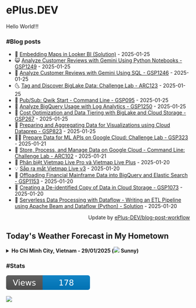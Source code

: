 # ePlus.DEV

Hello World!!!

### #Blog posts

- 🧰 [Embedding Maps in Looker BI &lpar;Solution&rpar;](https://eplus.dev/embedding-maps-in-looker-bi-solution) - 2025-01-25 
- 😺 [Analyze Customer Reviews with Gemini Using Python Notebooks - GSP1249](https://eplus.dev/analyze-customer-reviews-with-gemini-using-python-notebooks-gsp1249) - 2025-01-25 
- 🗽 [Analyze Customer Reviews with Gemini Using SQL - GSP1246](https://eplus.dev/analyze-customer-reviews-with-gemini-using-sql-gsp1246) - 2025-01-25 
- 🌜 [Tag and Discover BigLake Data: Challenge Lab - ARC123](https://eplus.dev/tag-and-discover-biglake-data-challenge-lab-arc123) - 2025-01-25 
- 📝 [Pub/Sub: Qwik Start - Command Line - GSP095](https://eplus.dev/pubsub-qwik-start-command-line-gsp095) - 2025-01-25 
- 🚀 [Analyze BigQuery Usage with Log Analytics - GSP1250](https://eplus.dev/analyze-bigquery-usage-with-log-analytics-gsp1250) - 2025-01-25 
- 💼 [Cost Optimization and Data Tiering with BigLake and Cloud Storage - GSP267](https://eplus.dev/cost-optimization-and-data-tiering-with-biglake-and-cloud-storage-gsp267) - 2025-01-25 
- 🦣 [Preparing and Aggregating Data for Visualizations using Cloud Dataprep - GSP823](https://eplus.dev/preparing-and-aggregating-data-for-visualizations-using-cloud-dataprep-gsp823) - 2025-01-25 
- 👨‍🏫 [Prepare Data for ML APIs on Google Cloud: Challenge Lab - GSP323](https://eplus.dev/prepare-data-for-ml-apis-on-google-cloud-challenge-lab-gsp323) - 2025-01-21 
- 🔭 [Store, Process, and Manage Data on Google Cloud - Command Line: Challenge Lab - ARC102](https://eplus.dev/store-process-and-manage-data-on-google-cloud-command-line-challenge-lab-arc102) - 2025-01-21 
- 🤡 [Phân biệt Vietmap Live Pro và Vietmap Live Plus](https://eplus.dev/phan-biet-vietmap-live-pro-va-vietmap-live-plus) - 2025-01-20 
- 💡 [Sắp ra mắt Vietmap Live v3](https://eplus.dev/sap-ra-mat-vietmap-live-v3) - 2025-01-20 
- 🦣 [Offloading Financial Mainframe Data into BigQuery and Elastic Search - GSP1153](https://eplus.dev/offloading-financial-mainframe-data-into-bigquery-and-elastic-search-gsp1153) - 2025-01-20 
- 💪 [Creating a De-identified Copy of Data in Cloud Storage - GSP1073](https://eplus.dev/creating-a-de-identified-copy-of-data-in-cloud-storage-gsp1073) - 2025-01-20 
- 🤡 [Serverless Data Processing with Dataflow - Writing an ETL Pipeline using Apache Beam and Dataflow &lpar;Python&rpar; - Solution](https://eplus.dev/serverless-data-processing-with-dataflow-writing-an-etl-pipeline-using-apache-beam-and-dataflow-python-solution) - 2025-01-20 


<div align="right">
    Update by <a target="_blank" href="https://github.com/ePlus-DEV/blog-post-workflow">ePlus-DEV/blog-post-workflow</a>
</div>


## Today's Weather Forecast in My Hometown



<details>
    <summary><b>Ho Chi Minh City, Vietnam - 29/01/2025 (<img src="https://cdn.weatherapi.com/weather/64x64/day/113.png" width="25" /> Sunny)</b>
    </summary>

    
<table>
    <tr>
        <th>Hour</th>
        <td>00:00</td><td>01:00</td><td>02:00</td><td>03:00</td><td>04:00</td><td>05:00</td><td>06:00</td><td>07:00</td><td>08:00</td><td>09:00</td><td>10:00</td><td>11:00</td><td>12:00</td><td>13:00</td><td>14:00</td><td>15:00</td><td>16:00</td><td>17:00</td><td>18:00</td><td>19:00</td><td>20:00</td><td>21:00</td><td>22:00</td><td>23:00</td>
    </tr>
    <tr>
        <th>Weather</th>
        <td><img src="https://cdn.weatherapi.com/weather/64x64/night/113.png"></img></td><td><img src="https://cdn.weatherapi.com/weather/64x64/night/113.png"></img></td><td><img src="https://cdn.weatherapi.com/weather/64x64/night/113.png"></img></td><td><img src="https://cdn.weatherapi.com/weather/64x64/night/113.png"></img></td><td><img src="https://cdn.weatherapi.com/weather/64x64/night/113.png"></img></td><td><img src="https://cdn.weatherapi.com/weather/64x64/night/113.png"></img></td><td><img src="https://cdn.weatherapi.com/weather/64x64/night/113.png"></img></td><td><img src="https://cdn.weatherapi.com/weather/64x64/day/113.png"></img></td><td><img src="https://cdn.weatherapi.com/weather/64x64/day/113.png"></img></td><td><img src="https://cdn.weatherapi.com/weather/64x64/day/113.png"></img></td><td><img src="https://cdn.weatherapi.com/weather/64x64/day/113.png"></img></td><td><img src="https://cdn.weatherapi.com/weather/64x64/day/113.png"></img></td><td><img src="https://cdn.weatherapi.com/weather/64x64/day/113.png"></img></td><td><img src="https://cdn.weatherapi.com/weather/64x64/day/113.png"></img></td><td><img src="https://cdn.weatherapi.com/weather/64x64/day/113.png"></img></td><td><img src="https://cdn.weatherapi.com/weather/64x64/day/113.png"></img></td><td><img src="https://cdn.weatherapi.com/weather/64x64/day/113.png"></img></td><td><img src="https://cdn.weatherapi.com/weather/64x64/day/113.png"></img></td><td><img src="https://cdn.weatherapi.com/weather/64x64/night/113.png"></img></td><td><img src="https://cdn.weatherapi.com/weather/64x64/night/113.png"></img></td><td><img src="https://cdn.weatherapi.com/weather/64x64/night/113.png"></img></td><td><img src="https://cdn.weatherapi.com/weather/64x64/night/113.png"></img></td><td><img src="https://cdn.weatherapi.com/weather/64x64/night/113.png"></img></td><td><img src="https://cdn.weatherapi.com/weather/64x64/night/113.png"></img></td>
    </tr>
    <tr>
        <th>Condition</th>
        <td width="200px">Clear </td><td width="200px">Clear </td><td width="200px">Clear </td><td width="200px">Clear </td><td width="200px">Clear </td><td width="200px">Clear </td><td width="200px">Clear </td><td width="200px">Sunny</td><td width="200px">Sunny</td><td width="200px">Sunny</td><td width="200px">Sunny</td><td width="200px">Sunny</td><td width="200px">Sunny</td><td width="200px">Sunny</td><td width="200px">Sunny</td><td width="200px">Sunny</td><td width="200px">Sunny</td><td width="200px">Sunny</td><td width="200px">Clear </td><td width="200px">Clear </td><td width="200px">Clear </td><td width="200px">Clear</td><td width="200px">Clear </td><td width="200px">Clear </td>
    </tr>
    <tr>
        <th>Temperature</th>
        <td>23.5 °C</td><td>23.1 °C</td><td>22.6 °C</td><td>21.8 °C</td><td>21 °C</td><td>20.2 °C</td><td>19.7 °C</td><td>20 °C</td><td>21.7 °C</td><td>23.9 °C</td><td>25.9 °C</td><td>28.1 °C</td><td>29.8 °C</td><td>31 °C</td><td>31.8 °C</td><td>31.9 °C</td><td>31.2 °C</td><td>29.5 °C</td><td>25.6 °C</td><td>23.9 °C</td><td>23.8 °C</td><td>25 °C</td><td>23.3 °C</td><td>23.1 °C</td>
    </tr>
    <tr>
        <th>Wind</th>
        <td>5.4 kph</td><td>6.5 kph</td><td>8.6 kph</td><td>9.7 kph</td><td>10.4 kph</td><td>8.6 kph</td><td>9 kph</td><td>8.3 kph</td><td>8.6 kph</td><td>7.9 kph</td><td>6.5 kph</td><td>4.7 kph</td><td>2.2 kph</td><td>1.1 kph</td><td>1.1 kph</td><td>3.2 kph</td><td>8.3 kph</td><td>15.5 kph</td><td>20.5 kph</td><td>19.8 kph</td><td>15.1 kph</td><td>11.5 kph</td><td>6.5 kph</td><td>2.2 kph</td>
    </tr>
</table>


<div align="right">
    Updated at: 2025-01-29T14:55:48Z - by <a target="_blank"
        href="https://github.com/ePlus-DEV/weather-forecast">ePlus-DEV/weather-forecast</a>
</div>
</details>


### #Stats

[![Image of counter](https://github.com/ePlus-DEV/view-counter/blob/main/svg/685088620/badge.svg)](https://github.com/ePlus-DEV/view-counter/blob/main/readme/685088620/week.md)

![](https://komarev.com/ghpvc/?username=ePlus-DEV&style=for-the-badge)
